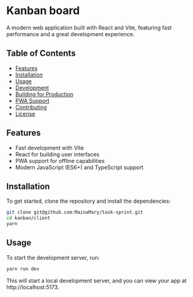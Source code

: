 # Kanban board

A modern web application built with React and Vite, featuring fast performance and a great development experience.

## Table of Contents

- [Features](#features)
- [Installation](#installation)
- [Usage](#usage)
- [Development](#development)
- [Building for Production](#building-for-production)
- [PWA Support](#pwa-support)
- [Contributing](#contributing)
- [License](#license)

## Features

- Fast development with Vite
- React for building user interfaces
- PWA support for offline capabilities
- Modern JavaScript (ES6+) and TypeScript support

## Installation

To get started, clone the repository and install the dependencies:

```bash
git clone git@github.com:MainaMary/task-sprint.git
cd kanban/client
yarn

```

## Usage

To start the development server, run:

```bash
yarn run dev

```

This will start a local development server, and you can view your app at http://localhost:5173.
